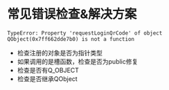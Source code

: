 # 常见错误检查&解决方案

    TypeError: Property 'requestLoginQrCode' of object QObject(0x7ff662dde7b0) is not a function
    
    
- 检查注册的对象是否为指针类型
- 如果调用的是槽函数，检查是否为public修复
- 检查是否有Q_OBJECT
- 检查是否继承QObject    
    